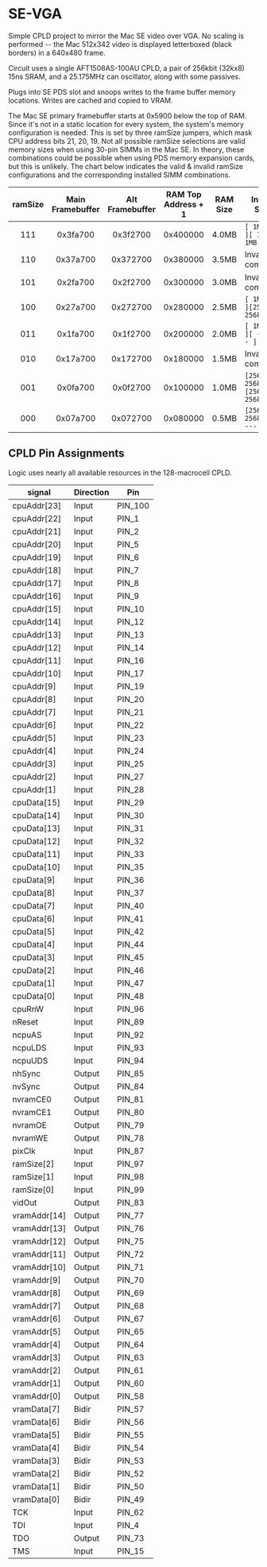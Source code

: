 # SE-VGA
Simple CPLD project to mirror the Mac SE video over VGA. No scaling is performed -- the Mac 512x342 video is displayed letterboxed (black borders) in a 640x480 frame.

Circuit uses a single AFT1508AS-100AU CPLD, a pair of 256kbit (32kx8) 15ns SRAM, and a 25.175MHz can oscillator, along with some passives.

Plugs into SE PDS slot and snoops writes to the frame buffer memory locations. Writes are cached and copied to VRAM.

The Mac SE primary framebuffer starts at 0x5900 below the top of RAM. Since it's not in a static location for every system, the system's memory configuration is needed. This is set by three ramSize jumpers, which mask CPU address bits 21, 20, 19. Not all possible ramSize selections are valid memory sizes when using 30-pin SIMMs in the Mac SE. In theory, these combinations could be possible when using PDS memory expansion cards, but this is unlikely. The chart below indicates the valid & invalid ramSize configurations and the corresponding installed SIMM combinations.

|ramSize|Main Framebuffer|Alt Framebuffer|RAM Top Address + 1|RAM Size|Installed SIMMs               |
|:-----:|:--------------:|:-------------:|:-----------------:|:------:|------------------------------|
| 111   | 0x3fa700       | 0x3f2700      | 0x400000          | 4.0MB  | `[ 1MB   1MB ][ 1MB   1MB ]` |
| 110   | 0x37a700       | 0x372700      | 0x380000          | 3.5MB  | Invalid combination          |
| 101   | 0x2fa700       | 0x2f2700      | 0x300000          | 3.0MB  | Invalid combination          |
| 100   | 0x27a700       | 0x272700      | 0x280000          | 2.5MB  | `[ 1MB   1MB ][256kB 256kB]` |
| 011   | 0x1fa700       | 0x1f2700      | 0x200000          | 2.0MB  | `[ 1MB   1MB ][ ---   --- ]` |
| 010   | 0x17a700       | 0x172700      | 0x180000          | 1.5MB  | Invalid combination          |
| 001   | 0x0fa700       | 0x0f2700      | 0x100000          | 1.0MB  | `[256kB 256kB][256kB 256kB]` |
| 000   | 0x07a700       | 0x072700      | 0x080000          | 0.5MB  | `[256kB 256kB][ ---   --- ]` |

## CPLD Pin Assignments
Logic uses nearly all available resources in the 128-macrocell CPLD.

|signal|Direction|Pin|
|---|---|---|
|cpuAddr[23]|Input|PIN_100|
|cpuAddr[22]|Input|PIN_1|
|cpuAddr[21]|Input|PIN_2|
|cpuAddr[20]|Input|PIN_5|
|cpuAddr[19]|Input|PIN_6|
|cpuAddr[18]|Input|PIN_7|
|cpuAddr[17]|Input|PIN_8|
|cpuAddr[16]|Input|PIN_9|
|cpuAddr[15]|Input|PIN_10|
|cpuAddr[14]|Input|PIN_12|
|cpuAddr[13]|Input|PIN_13|
|cpuAddr[12]|Input|PIN_14|
|cpuAddr[11]|Input|PIN_16|
|cpuAddr[10]|Input|PIN_17|
|cpuAddr[9]|Input|PIN_19|
|cpuAddr[8]|Input|PIN_20|
|cpuAddr[7]|Input|PIN_21|
|cpuAddr[6]|Input|PIN_22|
|cpuAddr[5]|Input|PIN_23|
|cpuAddr[4]|Input|PIN_24|
|cpuAddr[3]|Input|PIN_25|
|cpuAddr[2]|Input|PIN_27|
|cpuAddr[1]|Input|PIN_28|
|cpuData[15]|Input|PIN_29|
|cpuData[14]|Input|PIN_30|
|cpuData[13]|Input|PIN_31|
|cpuData[12]|Input|PIN_32|
|cpuData[11]|Input|PIN_33|
|cpuData[10]|Input|PIN_35|
|cpuData[9]|Input|PIN_36|
|cpuData[8]|Input|PIN_37|
|cpuData[7]|Input|PIN_40|
|cpuData[6]|Input|PIN_41|
|cpuData[5]|Input|PIN_42|
|cpuData[4]|Input|PIN_44|
|cpuData[3]|Input|PIN_45|
|cpuData[2]|Input|PIN_46|
|cpuData[1]|Input|PIN_47|
|cpuData[0]|Input|PIN_48|
|cpuRnW|Input|PIN_96|
|nReset|Input|PIN_89|
|ncpuAS|Input|PIN_92|
|ncpuLDS|Input|PIN_93|
|ncpuUDS|Input|PIN_94|
|nhSync|Output|PIN_85|
|nvSync|Output|PIN_84|
|nvramCE0|Output|PIN_81|
|nvramCE1|Output|PIN_80|
|nvramOE|Output|PIN_79|
|nvramWE|Output|PIN_78|
|pixClk|Input|PIN_87|
|ramSize[2]|Input|PIN_97|
|ramSize[1]|Input|PIN_98|
|ramSize[0]|Input|PIN_99|
|vidOut|Output|PIN_83|
|vramAddr[14]|Output|PIN_77|
|vramAddr[13]|Output|PIN_76|
|vramAddr[12]|Output|PIN_75|
|vramAddr[11]|Output|PIN_72|
|vramAddr[10]|Output|PIN_71|
|vramAddr[9]|Output|PIN_70|
|vramAddr[8]|Output|PIN_69|
|vramAddr[7]|Output|PIN_68|
|vramAddr[6]|Output|PIN_67|
|vramAddr[5]|Output|PIN_65|
|vramAddr[4]|Output|PIN_64|
|vramAddr[3]|Output|PIN_63|
|vramAddr[2]|Output|PIN_61|
|vramAddr[1]|Output|PIN_60|
|vramAddr[0]|Output|PIN_58|
|vramData[7]|Bidir|PIN_57|
|vramData[6]|Bidir|PIN_56|
|vramData[5]|Bidir|PIN_55|
|vramData[4]|Bidir|PIN_54|
|vramData[3]|Bidir|PIN_53|
|vramData[2]|Bidir|PIN_52|
|vramData[1]|Bidir|PIN_50|
|vramData[0]|Bidir|PIN_49|
|TCK|Input|PIN_62|
|TDI|Input|PIN_4|
|TDO|Output|PIN_73|
|TMS|Input|PIN_15
